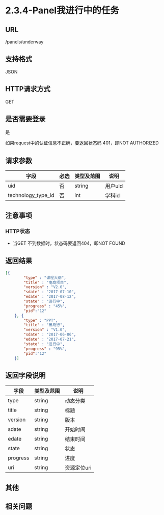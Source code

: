 # 2.3.4-Panel我进行中的任务

## URL

/panels/underway

## 支持格式

JSON

## HTTP请求方式

GET

## 是否需要登录

是

如果request中的认证信息不正确，要返回状态码 401，即NOT AUTHORIZED

## 请求参数

字段 | 必选 | 类型及范围 | 说明
----|------|----------|-------------
uid                 | 否   | string   | 用户uid
technology_type_id  | 否   | int      | 学科id

## 注意事项

### HTTP状态

- 当GET 不到数据时，状态码要返回404，即NOT FOUND

## 返回结果

```json
[{
        "type" : "课程大纲",
        "title" : "电商项目",
        "version" : "V2.0",
        "sdate" : "2017-07-10",
        "edate" : "2017-08-12",
        "state" : "进行中",
        "progress" : "45%",
        "pid":"12"
    }, {
        "type" : "PPT",
        "title" : "黑马行",
        "version" : "V1.0",
        "sdate" : "2017-06-06",
        "edate" : "2017-07-21",
        "state" : "进行中",
        "progress" : "95%",
        "pid":"12"
    }]
```

## 返回字段说明

字段 | 类型及范围 | 说明
----|----------|-------------
type      | string  | 动态分类
title     | string  | 标题
version   | string  | 版本
sdate     | string  | 开始时间
edate     | string  | 结束时间
state     | string  | 状态
progress  | string  | 进度
uri       | string  | 资源定位uri

## 其他

## 相关问题
